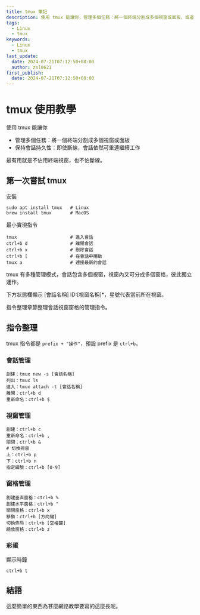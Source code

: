 ```yaml
---
title: tmux 筆記
description: 使用 tmux 能讓你，管理多個任務：將一個終端分割成多個視窗或面板，或者保持會話持久性：即使斷線，會話依然可重連繼續工作。
tags:
  - Linux
  - tmux
keywords:
  - Linux
  - tmux
last_update:
  date: 2024-07-21T07:12:50+08:00
  author: zsl0621
first_publish:
  date: 2024-07-21T07:12:50+08:00
---
```


# tmux 使用教學

使用 tmux 能讓你

- 管理多個任務：將一個終端分割成多個視窗或面板
- 保持會話持久性：即使斷線，會話依然可重連繼續工作

最有用就是不佔用終端視窗，也不怕斷線。

## 第一次嘗試 tmux

安裝

```shell
sudo apt install tmux   # Linux
brew install tmux       # MacOS
```

最小實現指令

```shell
tmux                    # 進入會話
ctrl+b d                # 離開會話
ctrl+b x                # 刪除會話
ctrl+b [                # 在會話中捲動
tmux a                  # 連接最新的會話
```

tmux 有多種管理模式，會話包含多個視窗，視窗內又可分成多個窗格，彼此獨立運作。

下方狀態欄顯示 [會話名稱] ID:[視窗名稱]*，星號代表當前所在視窗。

指令整理章節整理會話視窗窗格的管理指令。

## 指令整理

tmux 指令都是 `prefix + "操作"`，預設 prefix 是 `ctrl+b`。

### 會話管理

```shell
創建：tmux new -s [會話名稱]
列出：tmux ls
進入：tmux attach -t [會話名稱]
離開：ctrl+b d
重新命名：ctrl+b $
```

### 視窗管理

```shell
創建：ctrl+b c
重新命名：ctrl+b ,
關閉：ctrl+b &
# 切換視窗
上：ctrl+b p
下：ctrl+b n
指定編號：ctrl+b [0-9]
```

### 窗格管理

```shell
創建垂直窗格：ctrl+b %
創建水平窗格：ctrl+b "
關閉窗格：ctrl+b x
移動：ctrl+b [方向鍵]
切換佈局：ctrl+b [空格鍵]
縮放窗格：ctrl+b z
```

### 彩蛋

顯示時鐘

```shell
ctrl+b t
```

## 結語

這麼簡單的東西為甚麼網路教學要寫的這麼長呢。
